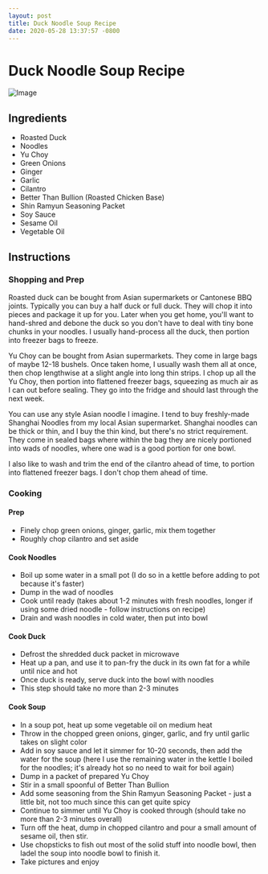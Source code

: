 ```yaml
---
layout: post
title: Duck Noodle Soup Recipe
date: 2020-05-28 13:37:57 -0800
---
```


# Duck Noodle Soup Recipe

![Image](https://i.imgur.com/CgkTLe1.jpg)

## Ingredients

* Roasted Duck
* Noodles
* Yu Choy
* Green Onions
* Ginger
* Garlic
* Cilantro
* Better Than Bullion (Roasted Chicken Base)
* Shin Ramyun Seasoning Packet
* Soy Sauce
* Sesame Oil
* Vegetable Oil

## Instructions

### Shopping and Prep

Roasted duck can be bought from Asian supermarkets or Cantonese BBQ joints. Typically you can buy a half duck or full duck. They will chop it into pieces and package it up for you. Later when you get home, you'll want to hand-shred and debone the duck so you don't have to deal with tiny bone chunks in your noodles. I usually hand-process all the duck, then portion into freezer bags to freeze.

Yu Choy can be bought from Asian supermarkets. They come in large bags of maybe 12-18 bushels. Once taken home, I usually wash them all at once, then chop lengthwise at a slight angle into long thin strips. I chop up all the Yu Choy, then portion into flattened freezer bags, squeezing as much air as I can out before sealing. They go into the fridge and should last through the next week.

You can use any style Asian noodle I imagine. I tend to buy freshly-made Shanghai Noodles from my local Asian supermarket. Shanghai noodles can be thick or thin, and I buy the thin kind, but there's no strict requirement. They come in sealed bags where within the bag they are nicely portioned into wads of noodles, where one wad is a good portion for one bowl.

I also like to wash and trim the end of the cilantro ahead of time, to portion into flattened freezer bags. I don't chop them ahead of time.

### Cooking

#### Prep

* Finely chop green onions, ginger, garlic, mix them together
* Roughly chop cilantro and set aside

#### Cook Noodles

* Boil up some water in a small pot (I do so in a kettle before adding to pot because it's faster)
* Dump in the wad of noodles
* Cook until ready (takes about 1-2 minutes with fresh noodles, longer if using some dried noodle - follow instructions on recipe)
* Drain and wash noodles in cold water, then put into bowl

#### Cook Duck

* Defrost the shredded duck packet in microwave
* Heat up a pan, and use it to pan-fry the duck in its own fat for a while until nice and hot
* Once duck is ready, serve duck into the bowl with noodles
* This step should take no more than 2-3 minutes

#### Cook Soup

* In a soup pot, heat up some vegetable oil on medium heat
* Throw in the chopped green onions, ginger, garlic, and fry until garlic takes on slight color
* Add in soy sauce and let it simmer for 10-20 seconds, then add the water for the soup (here I use the remaining water in the kettle I boiled for the noodles; it's already hot so no need to wait for boil again)
* Dump in a packet of prepared Yu Choy
* Stir in a small spoonful of Better Than Bullion
* Add some seasoning from the Shin Ramyun Seasoning Packet - just a little bit, not too much since this can get quite spicy
* Continue to simmer until Yu Choy is cooked through (should take no more than 2-3 minutes overall)
* Turn off the heat, dump in chopped cilantro and pour a small amount of sesame oil, then stir.
* Use chopsticks to fish out most of the solid stuff into noodle bowl, then ladel the soup into noodle bowl to finish it.
* Take pictures and enjoy
